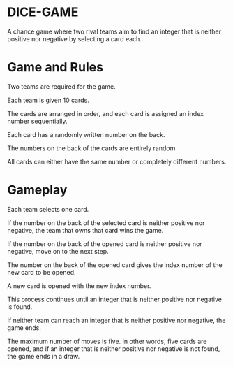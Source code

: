 
# DICE-GAME
A chance game where two rival teams aim to find an integer that is neither positive nor negative by selecting a card each...

# Game and Rules
Two teams are required for the game.

Each team is given 10 cards.

The cards are arranged in order, and each card is assigned an index number sequentially.

Each card has a randomly written number on the back.

The numbers on the back of the cards are entirely random.

All cards can either have the same number or completely different numbers.

# Gameplay
Each team selects one card.

If the number on the back of the selected card is neither positive nor negative, the team that owns that card wins the game.

If the number on the back of the opened card is neither positive nor negative, move on to the next step.

The number on the back of the opened card gives the index number of the new card to be opened.

A new card is opened with the new index number.

This process continues until an integer that is neither positive nor negative is found.

If neither team can reach an integer that is neither positive nor negative, the game ends.

The maximum number of moves is five. In other words, five cards are opened, and if an integer that is neither positive nor negative is not found, the game ends in a draw.
